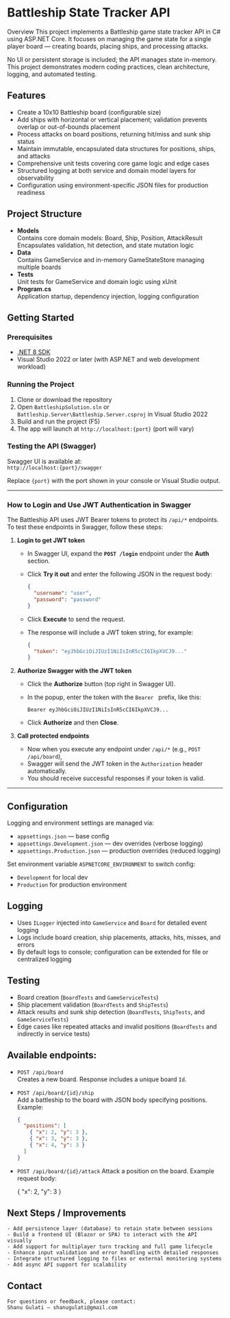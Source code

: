 ﻿# Battleship State Tracker API

Overview
This project implements a Battleship game state tracker API in C# using ASP.NET Core. 
It focuses on managing the game state for a single player board — creating boards, placing ships, and processing attacks.

No UI or persistent storage is included; the API manages state in-memory. 
This project demonstrates modern coding practices, clean architecture, logging, and automated testing.

## Features

- Create a 10x10 Battleship board (configurable size)  
- Add ships with horizontal or vertical placement; validation prevents overlap or out-of-bounds placement  
- Process attacks on board positions, returning hit/miss and sunk ship status  
- Maintain immutable, encapsulated data structures for positions, ships, and attacks  
- Comprehensive unit tests covering core game logic and edge cases  
- Structured logging at both service and domain model layers for observability  
- Configuration using environment-specific JSON files for production readiness  

## Project Structure

- **Models**  
  Contains core domain models: Board, Ship, Position, AttackResult  
  Encapsulates validation, hit detection, and state mutation logic  
- **Data**  
  Contains GameService and in-memory GameStateStore managing multiple boards  
- **Tests**  
  Unit tests for GameService and domain logic using xUnit  
- **Program.cs**  
  Application startup, dependency injection, logging configuration  

## Getting Started

### Prerequisites

- [.NET 8 SDK](https://dotnet.microsoft.com/en-us/download/dotnet/8.0)  
- Visual Studio 2022 or later (with ASP.NET and web development workload)  

### Running the Project

1. Clone or download the repository  
2. Open `BattleshipSolution.sln` or `Battleship.Server\Battleship.Server.csproj` in Visual Studio 2022  
3. Build and run the project (F5)  
4. The app will launch at `http://localhost:{port}` (port will vary)  

### Testing the API (Swagger)

Swagger UI is available at:  
`http://localhost:{port}/swagger`

Replace `{port}` with the port shown in your console or Visual Studio output.

---

### How to Login and Use JWT Authentication in Swagger

The Battleship API uses JWT Bearer tokens to protect its `/api/*` endpoints. To test these endpoints in Swagger, follow these steps:

1. **Login to get JWT token**  
   - In Swagger UI, expand the **`POST /login`** endpoint under the **Auth** section.  
   - Click **Try it out** and enter the following JSON in the request body:

     ```json
     {
       "username": "user",
       "password": "password"
     }
     ```

   - Click **Execute** to send the request.  
   - The response will include a JWT token string, for example:

     ```json
     {
       "token": "eyJhbGciOiJIUzI1NiIsInR5cCI6IkpXVCJ9..."
     }
     ```

2. **Authorize Swagger with the JWT token**  
   - Click the **Authorize** button (top right in Swagger UI).  
   - In the popup, enter the token with the `Bearer ` prefix, like this:

     ```
     Bearer eyJhbGciOiJIUzI1NiIsInR5cCI6IkpXVCJ9...
     ```

   - Click **Authorize** and then **Close**.

3. **Call protected endpoints**  
   - Now when you execute any endpoint under `/api/*` (e.g., `POST /api/board`), 
   - Swagger will send the JWT token in the `Authorization` header automatically.  
   - You should receive successful responses if your token is valid.

---

## Configuration

Logging and environment settings are managed via:

- `appsettings.json` — base config  
- `appsettings.Development.json` — dev overrides (verbose logging)  
- `appsettings.Production.json` — production overrides (reduced logging)  

Set environment variable `ASPNETCORE_ENVIRONMENT` to switch config:

- `Development` for local dev  
- `Production` for production environment  

## Logging

- Uses `ILogger` injected into `GameService` and `Board` for detailed event logging  
- Logs include board creation, ship placements, attacks, hits, misses, and errors  
- By default logs to console; configuration can be extended for file or centralized logging  

## Testing

- Board creation (`BoardTests` and `GameServiceTests`)  
- Ship placement validation (`BoardTests` and `ShipTests`)  
- Attack results and sunk ship detection (`BoardTests`, `ShipTests`, and `GameServiceTests`)  
- Edge cases like repeated attacks and invalid positions (`BoardTests` and indirectly in service tests)  

## Available endpoints:

- `POST /api/board`  
  Creates a new board. Response includes a unique board `Id`.

- `POST /api/board/{id}/ship`  
  Add a battleship to the board with JSON body specifying positions.  
  Example:

  ```json
  {
    "positions": [
      { "x": 2, "y": 3 },
      { "x": 3, "y": 3 },
      { "x": 4, "y": 3 }
    ]
  }

- `POST /api/board/{id}/attack`
    Attack a position on the board.
    Example request body:

    {
      "x": 2,
      "y": 3
    }

## Next Steps / Improvements

    - Add persistence layer (database) to retain state between sessions
    - Build a frontend UI (Blazor or SPA) to interact with the API visually
    - Add support for multiplayer turn tracking and full game lifecycle
    - Enhance input validation and error handling with detailed responses
    - Integrate structured logging to files or external monitoring systems
    - Add async API support for scalability

## Contact

    For questions or feedback, please contact:
    Shanu Gulati – shanugulati@gmail.com